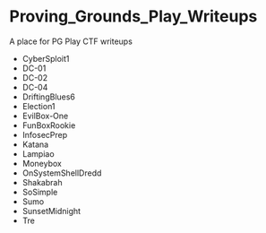 # Proving_Grounds_Play_Writeups

A place for PG Play CTF writeups

- CyberSploit1
- DC-01
- DC-02
- DC-04
- DriftingBlues6
- Election1
- EvilBox-One
- FunBoxRookie
- InfosecPrep
- Katana
- Lampiao
- Moneybox
- OnSystemShellDredd
- Shakabrah
- SoSimple
- Sumo
- SunsetMidnight
- Tre
